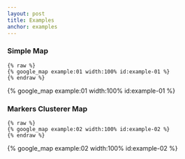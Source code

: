 ```yaml
---
layout: post
title: Examples
anchor: examples
---
```


### Simple Map
  ```
  {% raw %}
  {% google_map example:01 width:100% id:example-01 %}
  {% endraw %}
  ```

{% google_map example:01 width:100% id:example-01 %}

### Markers Clusterer Map

  ```
  {% raw %}
  {% google_map example:02 width:100% id:example-02 %}
  {% endraw %}
  ```
  
{% google_map example:02 width:100% id:example-02 %}
